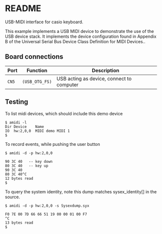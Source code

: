 # README
USB-MIDI interface for casio keyboard.  

This example implements a USB MIDI device to demonstrate the use of the
USB device stack. It implements the device configuration found in Appendix
B of the Universal Serial Bus Device Class Definition for MIDI Devices..

## Board connections

| Port  | Function       | Description                               |
| ----- | -------------- | ----------------------------------------- |
| `CN5` | `(USB_OTG_FS)` | USB acting as device, connect to computer |

## Testing

To list midi devices, which should include this demo device

    $ amidi -l
    Dir Device    Name
    IO  hw:2,0,0  MIDI demo MIDI 1
    $

To record events, while pushing the user button

    $ amidi -d -p hw:2,0,0
    
    90 3C 40   -- key down
    80 3C 40   -- key up
    90 3C 40
    80 3C 40^C
    12 bytes read
    $

To query the system identity, note this dump matches sysex\_identity[] in the
source.

    $ amidi -d -p hw:2,0,0 -s Sysexdump.syx
    
    F0 7E 00 7D 66 66 51 19 00 00 01 00 F7
    ^C
    13 bytes read
    $

